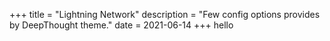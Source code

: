 +++
title = "Lightning Network"
description = "Few config options provides by DeepThought theme."
date = 2021-06-14
+++
hello
